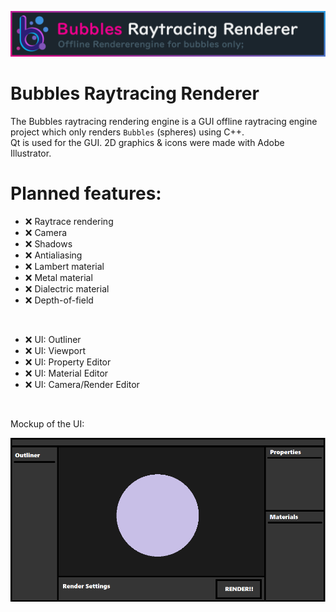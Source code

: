 ![image](https://github.com/MaxineCodes/Bubbles/blob/master/Bubbles/img/banner.png)

# Bubbles Raytracing Renderer
 
The Bubbles raytracing rendering engine is a GUI offline raytracing engine project which only renders `Bubbles` (spheres) using C++. <br/>
Qt is used for the GUI. 2D graphics & icons were made with Adobe Illustrator.

# Planned features:

- ❌ Raytrace rendering
- ❌ Camera
- ❌ Shadows
- ❌ Antialiasing
- ❌ Lambert material
- ❌ Metal material
- ❌ Dialectric material
- ❌ Depth-of-field
<br/>

- ❌ UI: Outliner
- ❌ UI: Viewport
- ❌ UI: Property Editor
- ❌ UI: Material Editor
- ❌ UI: Camera/Render Editor
<br/>



Mockup of the UI:

![image](https://github.com/MaxineCodes/Bubbles/blob/master/Sketches/UI_Mockup.png)

